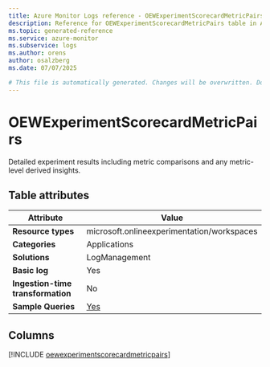 ```yaml
---
title: Azure Monitor Logs reference - OEWExperimentScorecardMetricPairs
description: Reference for OEWExperimentScorecardMetricPairs table in Azure Monitor Logs.
ms.topic: generated-reference
ms.service: azure-monitor
ms.subservice: logs
ms.author: orens
author: osalzberg
ms.date: 07/07/2025

# This file is automatically generated. Changes will be overwritten. Do not change this file directly.
---
```


# OEWExperimentScorecardMetricPairs

Detailed experiment results including metric comparisons and any metric-level derived insights.


## Table attributes

|Attribute|Value|
|---|---|
|**Resource types**|microsoft.onlineexperimentation/workspaces|
|**Categories**|Applications|
|**Solutions**| LogManagement|
|**Basic log**|Yes|
|**Ingestion-time transformation**|No|
|**Sample Queries**|[Yes](/azure/azure-monitor/reference/queries/oewexperimentscorecardmetricpairs)|



## Columns
  
[!INCLUDE [oewexperimentscorecardmetricpairs](~/reusable-content/ce-skilling/azure/includes/azure-monitor/reference/tables/oewexperimentscorecardmetricpairs-include.md)]
